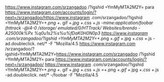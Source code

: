 https://www.instagram.com/srzangadoo /?igshid =YmMyMTA2M2Y= para
https://www.instagram.com/accounts/login/?next=/srzangadoo/https://www.instagram .com/srzangadoo/?igshid =YmMyMTA2M2Y=+*.png +*. gif +*.jpg +*.css +*.js -mime:application/foobar (httrack -@i4-0 /storage/ emulated/0/HTTrack/ Websites/brendo -A25000k%Px %q0u1s2%s%u%fDaK0H0N0p3 https://www.instagram .com/srzangadoo/?igshid =YmMyMTA2M2Y=+*.png +*.gif +*.jpg +*.css +*.js -ad.doubleclick. net/*  -F "Mozilla/4.5
https://www.instagram.com /srzangadoo/?igshid=YmMyMTA2M2Y=https://www.instagram.com/srzangadoo /?igshid =YmMyMTA2M2Y= para
https://www.instagram.com/accounts/login/?next=/srzangadoo/  https://www.instagram .com/srzangadoo/?igshid =YmMyMTA2M2Y=+*.png +*. gif +*.jpg +*.css +*.js =+*.png +*.gif +*.jpg +*.css +*.js -ad.doubleclick. net/* -/foobar -F "Mozilla/4.5
